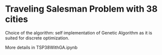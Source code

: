 # Traveling Salesman Problem with 38 cities

Choice of the algorithm: self implementation of Genetic Algorithm as it is suited for discrete optimization.

More details in TSP38WithGA.ipynb 
 
